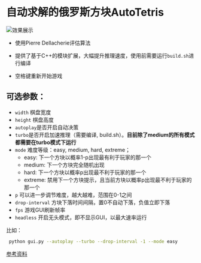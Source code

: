 # 自动求解的俄罗斯方块AutoTetris

![效果展示](https://github.com/hammershock/AutoTetris/assets/109429530/9ee114e3-ef62-406e-a5de-76b53452873e)

- 使用Pierre Dellacherie评估算法
- 提供了基于C++的模块扩展，大幅提升推理速度，使用前需要运行`build.sh`进行编译

- 空格键重新开始游戏

## 可选参数：
- `width` 棋盘宽度
- `height` 棋盘高度
- `autoplay`是否开启自动决策
- `turbo`是否开启加速推理（需要编译, build.sh）。**目前除了medium的所有模式都需要在turbo模式下运行**
- `mode` 难度等级：easy, medium, hard, extreme；
  - easy:  下一个方块以概率1-p出现最有利于玩家的那一个
  - medium: 下一个方块完全随机出现
  - hard: 下一个方块以概率p出现最不利于玩家的那一个
  - extreme: 禁用下一个方块提示，且当前方块以概率p出现最不利于玩家的那一个
- `p` 可以进一步调节难度，越大越难，范围在0-1之间
- `drop-interval` 方块下落时间间隔，置0不自动下落，负值立即下落
- `fps` 游戏GUI刷新帧率
- `headless` 开启无头模式，即不显示GUI，以最大速率运行

比如：
```bash
 python gui.py --autoplay --turbo --drop-interval -1 --mode easy
```
  
[参考资料](https://blog.csdn.net/Originum/article/details/81570042 "俄罗斯方块人工智能 [AI]")

